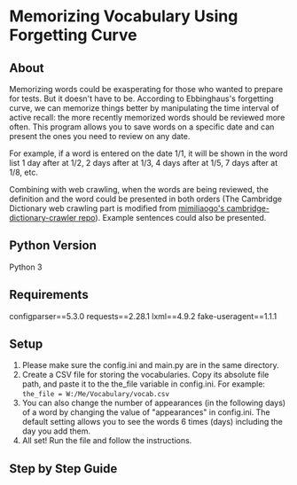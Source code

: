 # Memorizing Vocabulary Using Forgetting Curve

## About

Memorizing words could be exasperating for those who wanted to prepare for tests. But it doesn't have to be. According to Ebbinghaus's
forgetting curve, we can memorize things better by manipulating the time interval of active recall: the more recently memorized words
should be reviewed more often. This program allows you to save words on a specific date and can present the ones you need to review
on any date. 

For example, if a word is entered on the date 1/1, it will be shown in the word list 1 day after at 1/2, 2 days after at 1/3, 4 days after at 1/5, 7 days after at 1/8, etc.

Combining with web crawling, when the words are being reviewed, the definition and the word could be presented in both orders (The Cambridge Dictionary
web crawling part is modified from [mimiliaogo's cambridge-dictionary-crawler repo](https://github.com/mimiliaogo/cambridge-dictionary-crawler.git)). Example sentences 
could also be presented.

## Python Version

Python 3

## Requirements

﻿configparser==5.3.0
requests==2.28.1
lxml==4.9.2
fake-useragent==1.1.1

## Setup

1. Please make sure the config.ini and main.py are in the same directory.
2. Create a CSV file for storing the vocabularies. Copy its absolute file path, and paste it to the the_file variable in config.ini. For example: `the_file = W:/Me/Vocabulary/vocab.csv`
3. You can also change the number of appearances (in the following days) of a word by changing the value of "appearances" in config.ini. The default setting allows you to see the words 6 times (days) including the day you add them.
4. All set! Run the file and follow the instructions.

## Step by Step Guide


